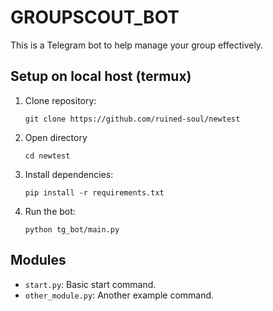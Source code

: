 # GROUPSCOUT_BOT

This is a Telegram bot to help manage your group effectively.

## Setup on local host (termux)

1. Clone repository:
    ```
   git clone https://github.com/ruined-soul/newtest
   ```
2. Open directory
   ```
   cd newtest
   ```
3. Install dependencies:
    ```
    pip install -r requirements.txt
    ```

4. Run the bot:
    ```
    python tg_bot/main.py
    ```

## Modules

- `start.py`: Basic start command.
- `other_module.py`: Another example command.
